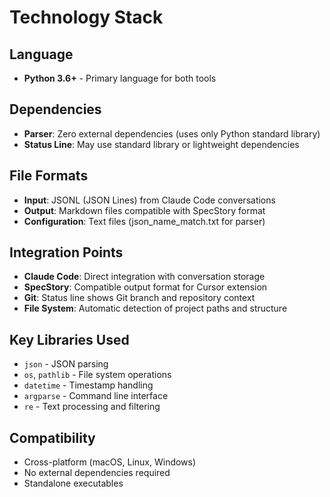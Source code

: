 # Technology Stack

## Language
- **Python 3.6+** - Primary language for both tools

## Dependencies
- **Parser**: Zero external dependencies (uses only Python standard library)
- **Status Line**: May use standard library or lightweight dependencies

## File Formats
- **Input**: JSONL (JSON Lines) from Claude Code conversations  
- **Output**: Markdown files compatible with SpecStory format
- **Configuration**: Text files (json_name_match.txt for parser)

## Integration Points
- **Claude Code**: Direct integration with conversation storage
- **SpecStory**: Compatible output format for Cursor extension
- **Git**: Status line shows Git branch and repository context
- **File System**: Automatic detection of project paths and structure

## Key Libraries Used
- `json` - JSON parsing
- `os`, `pathlib` - File system operations  
- `datetime` - Timestamp handling
- `argparse` - Command line interface
- `re` - Text processing and filtering

## Compatibility
- Cross-platform (macOS, Linux, Windows)
- No external dependencies required
- Standalone executables